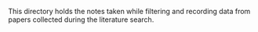 This directory holds the notes taken while filtering and recording data from papers collected during the literature search.
